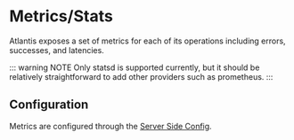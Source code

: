 # Metrics/Stats

Atlantis exposes a set of metrics for each of its operations including errors, successes, and latencies.

::: warning NOTE
Only statsd is supported currently, but it should be relatively straightforward to add other providers such as prometheus.
:::

## Configuration

Metrics are configured through the [Server Side Config](server-side-repo-config.html#metrics).
